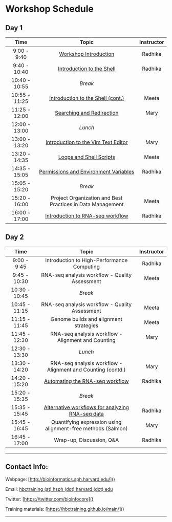 # Workshop Schedule

## Day 1

| Time            |  Topic  | Instructor |
|:-------------------:|:------------------------------------------------:|:--------:|
|9:00 - 9:40 | [Workshop Introduction](../lecutres/Intro_to_workshop.pdf) | Radhika |
|9:40 - 10:40 | [Introduction to the Shell](../lessons/01_the_filesystem.md) | Radhika |
|10:40 - 10:55 | *Break* | |
|10:55 - 11:25 | [Introduction to the Shell (cont.)](../lessons/01_the_filesystem.md) | Meeta |
|11:25 - 12:00 | [Searching and Redirection](../lessons/02_searching_files.md) | Mary |
|12:00 - 13:00 | *Lunch* | |
|13:00 - 13:20 | [Introduction to the Vim Text Editor](../lessons/03_vim.md) | Mary |
|13:20 - 14:35 | [Loops and Shell Scripts](../lessons/04_loops_and_scripts.md) | Meeta |
|14:35 - 15:05 | [Permissions and Environment Variables](../lessons/05_permissions_and_environment_variables.md) | Radhika |
|15:05 - 15:20 | *Break* | |
|15:20 - 16:00 | Project Organization and Best Practices in Data Management | Meeta |
|16:00 - 17:00 | [Introduction to RNA-seq workflow](../lectures/rna-seq_design.pdf) | Radhika |

## Day 2

| Time            |   Topic  | Instructor |
|:------------------------:|:----------:|:--------:|
|9:00 - 9:45 | Introduction to High-Performance Computing | Radhika |
|9:45 - 10:30 | RNA-seq analysis workflow - Quality Assessment | Meeta |
|10:30 - 10:45 | *Break* | |
|10:45 - 11:15 | RNA-seq analysis workflow - Quality Assessment | Meeta |
|11:15 - 11:45 | Genome builds and alignment strategies| Meeta |
|11:45 - 12:30 | RNA-seq analysis workflow - Alignment and Counting | Mary |
|12:30 - 13:30 | *Lunch* | |
|13:30 - 14:20 | RNA-seq analysis workflow - Alignment and Counting (contd.) | Mary |
|14:20 - 15:20 | [Automating the RNA-seq workflow](../lessons/09_automating_workflow.md) | Radhika |
|15:20 - 15:35 | *Break* | |
|15:35 - 15:45 | [Alternative workflows for analyzing RNA-seq data](../lectures/RNAseq-analysis-methods.pdf) | Radhika |
|15:45 - 16:45 | Quantifying expression using alignment-free methods (Salmon) | Mary |
|16:45 - 17:00 | Wrap-up, Discussion, Q&A | Radhika |

----

## Contact Info:

Webpage: [http://bioinformatics.sph.harvard.edu/]()

Email: [hbctraining (at) hsph (dot) harvard (dot) edu](mailto:hbctraining@hsph.harvard.edu)

Twitter: [https://twitter.com/bioinfocore]()

Training materials: [https://hbctraining.github.io/main/]()

---
